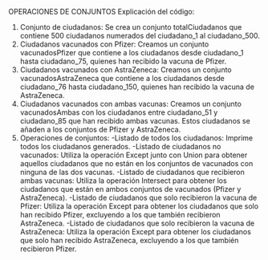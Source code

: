 OPERACIONES DE CONJUNTOS
Explicación del código:
1.	Conjunto de ciudadanos: Se crea un conjunto totalCiudadanos que contiene 500 ciudadanos numerados del ciudadano_1 al ciudadano_500.
2.	Ciudadanos vacunados con Pfizer: Creamos un conjunto vacunadosPfizer que contiene a los ciudadanos desde ciudadano_1 hasta ciudadano_75, quienes han recibido la vacuna de Pfizer.
3.	Ciudadanos vacunados con AstraZeneca: Creamos un conjunto vacunadosAstraZeneca que contiene a los ciudadanos desde ciudadano_76 hasta ciudadano_150, quienes han recibido la vacuna de AstraZeneca.
4.	Ciudadanos vacunados con ambas vacunas: Creamos un conjunto vacunadosAmbas con los ciudadanos entre ciudadano_51 y ciudadano_85 que han recibido ambas vacunas. Estos ciudadanos se añaden a los conjuntos de Pfizer y AstraZeneca.
5.	Operaciones de conjuntos:
-Listado de todos los ciudadanos: Imprime todos los ciudadanos generados.
-Listado de ciudadanos no vacunados: Utiliza la operación Except junto con Union para obtener aquellos ciudadanos que no están en los conjuntos de vacunados con ninguna de las dos vacunas.
-Listado de ciudadanos que recibieron ambas vacunas: Utiliza la operación Intersect para obtener los ciudadanos que están en ambos conjuntos de vacunados (Pfizer y AstraZeneca).
-Listado de ciudadanos que solo recibieron la vacuna de Pfizer: Utiliza la operación Except para obtener los ciudadanos que solo han recibido Pfizer, excluyendo a los que también recibieron AstraZeneca.
-Listado de ciudadanos que solo recibieron la vacuna de AstraZeneca: Utiliza la operación Except para obtener los ciudadanos que solo han recibido AstraZeneca, excluyendo a los que también recibieron Pfizer.
